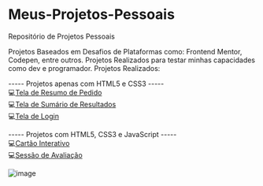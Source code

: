 # Meus-Projetos-Pessoais
 Repositório de Projetos Pessoais

 Projetos Baseados em Desafios de Plataformas como: Frontend Mentor, Codepen, entre outros.
 Projetos Realizados para testar minhas capacidades como dev e programador.
 Projetos Realizados:

 ----- Projetos apenas com HTML5 e CSS3 -----<br>
 💻<a href="Projetos HTML-CSS/projeto - resumo do pedido/index.html">Tela de Resumo de Pedido</a><br>
 💻<a href="Projetos HTML-CSS/projeto - sumário de resultados/index.html">Tela de Sumário de Resultados</a><br>
 💻<a href="Projetos HTML-CSS/projeto - tela de login/index.html">Tela de Login</a><br>

 ----- Projetos com HTML5, CSS3 e JavaScript -----<br>
 💻<a href="Projetos HTML-CSS-JavaScript/projeto - cartão interativo">Cartão Interativo</a><br>
 💻<a href="Projetos HTML-CSS-JavaScript/projeto - sessão de avaliação">Sessão de Avaliação</a><br>
 
 ![image](https://github.com/Devroza/Meus-Projetos-Pessoais/assets/124314801/b7b5769a-55a6-4ec5-b0b2-317b1ba29a1d)
